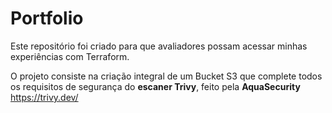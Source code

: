 # Portfolio

Este repositório foi criado para que avaliadores possam acessar minhas experiências com Terraform.

O projeto consiste na criação integral de um Bucket S3 que complete todos os requisitos de segurança do **escaner Trivy**, feito pela **AquaSecurity**
https://trivy.dev/



